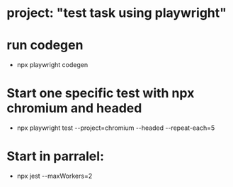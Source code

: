 # project: "test task using playwright"

# run codegen
- npx playwright codegen

# Start one specific test with npx chromium and headed
- npx playwright test --project=chromium --headed --repeat-each=5

# Start in parralel:
- npx jest --maxWorkers=2